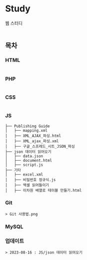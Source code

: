 # Study
웹 스터디<br />
<br />

## 목차
### HTML
```
```
### PHP
```
```
### CSS
```
```
### JS
```
├── Publishing Guide
│   ├── mapping.xml
│   ├── XML_AJAX_파싱.html
│   ├── XML_ajax_파싱.xml
│   ├── 구글_스프레드_시트_JSON_파싱
├── json 데이터 읽어오기
│   ├── data.json
│   ├── document.html
│   ├── script.js
├── 기타
│   ├── excel.xml
│   ├── 비밀번호 정규식.js
│   ├── 엑셀 읽어들이기
│   ├── 이차원 배열로 테이블 만들기.html
```

### Git
```
> Git 사용법.png
```

### MySQL

### 업데이트
```
> 2023-08-16 : JS/json 데이터 읽어오기
```